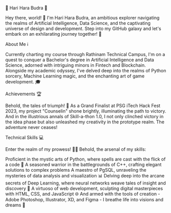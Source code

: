 🌟 Hari Hara Budra 🌟

Hey there, world! 👋 I'm Hari Hara Budra, an ambitious explorer navigating the realms of Artificial Intelligence, Data Science, and the captivating universe of design and development. Step into my GitHub galaxy and let's embark on an exhilarating journey together! 🚀

About Me ℹ

Currently charting my course through Rathinam Technical Campus, I'm on a quest to conquer a Bachelor's degree in Artificial Intelligence and Data Science, adorned with intriguing minors in Fintech and Blockchain. Alongside my academic odyssey, I've delved deep into the realms of Python sorcery, Machine Learning magic, and the enchanting art of game development. 🎓

Achievements 🏆

Behold, the tales of triumph! 🎉 As a Grand Finalist at PSG iTech Hack Fest 2023, my project "Counselin" shone brightly, illuminating the path to victory. And in the illustrious annals of Skill-a-thon 1.0, I not only clinched victory in the idea phase but also unleashed my creativity in the prototype realm. The adventure never ceases!

Technical Skills 💻

Enter the realm of my prowess! 🧙‍♂️ Behold, the arsenal of my skills:

Proficient in the mystic arts of Python, where spells are cast with the flick of a code 🐍
A seasoned warrior in the battlegrounds of C++, crafting elegant solutions to complex problems
A maestro of PgSQL, unraveling the mysteries of data analysis and visualization 📊
Delving deep into the arcane secrets of Deep Learning, where neural networks weave tales of insight and discovery 🧠
A virtuoso of web development, sculpting digital masterpieces with HTML, CSS, and JavaScript 🌐
And armed with the tools of creation - Adobe Photoshop, Illustrator, XD, and Figma - I breathe life into visions and dreams 🎨

